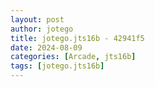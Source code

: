 ```yaml
---
layout: post
author: jotego
title: jotego.jts16b - 42941f5
date: 2024-08-09
categories: [Arcade, jts16b]
tags: [jotego.jts16b]
---
```


